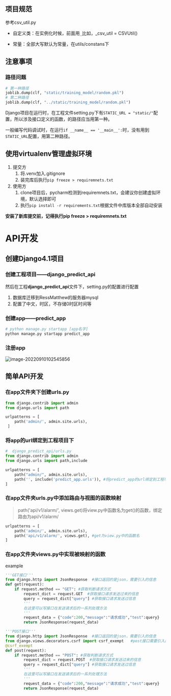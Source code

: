 ## 项目规范

参考csv_util.py

* 自定义类：在实例化时候，前面用`_`比如，_csv_util = CSVUtil()

* 常量：全部大写默认为常量，在utils/constans下



## 注意事项

### 路径问题

```python
# 第一种路径
joblib.dump(clf, "static/training_model/random.pkl")
# 第二种路径
joblib.dump(clf, "../static/training_model/random.pkl")
```

Django项目在运行时，在工程文件setting.py下有`STATIC_URL = "static/"`配置，所以涉及接口定义的函数，的路径应当用第一种。

一般编写代码调试时，在运行`if __name__ == '__main__':`时，没有用到`STATIC_URL`配置，用第二种路径。



## 使用virtualenv管理虚拟环境

1. 提交方
   1. 将.venv加入.gitignore
   2. 装完库后执行`pip freeze > requiremnets.txt`
2. 使用方
   1. clone项目后，pycharm检测到requiremnets.txt，会建议你创建虚拟环境，默认选择即可
   2. 执行`pip install -r requirements.txt`根据文件中库版本全部自动安装



**安装了新库提交前，记得执行pip freeze > requiremnets.txt**



# API开发

## 创建Django4.1项目

### 创建工程项目——django_predict_api

然后在工程**django_predict_api**文件下，setting.py的配置进行配置

1. 数据库迁移到RessMatthew的服务器mysql
2. 配置了中文，时区，不存储0时区时间等



### 创建app——predict_app

```python
# python manage.py startapp [app名字]
python manage.py startapp predict_app
```



### 注册app

![image-20220910102545856](https://ressmatthew-picture-cloud-storage.oss-cn-hangzhou.aliyuncs.com/img/image-20220910102545856.png)



## 简单API开发

### 在app文件夹下创建urls.py

```python
from django.contrib import admin
from django.urls import path

urlpatterns = [
    path('admin/', admin.site.urls),
 ]
```



### 将app的url绑定到工程项目下

```python
#  django_predict_api/urls.py
from django.contrib import admin
from django.urls import path,include

urlpatterns = [
    path("admin/", admin.site.urls),
    path('', include('predict_app.urls')), #将predict_app的url绑定到工程项目下
]
```



### 在app文件夹urls.py中添加路由与视图的函数映射

> path('api/v1/alarm/', views.get)将view.py中函数名为get()的函数，绑定路由为api/v1/alarm/

```python
urlpatterns = [
    path('admin/', admin.site.urls),
    path('api/v1/alarm/', views.get), #get为view.py中的函数名
]
```



### 在app文件夹views.py中实现被映射的函数

example

```python
'''GET接口'''
from django.http import JsonResponse  #接口返回的是json，需要引入的信息
def get(request):
    if request.method == "GET": #获取判断请求方式
        request_dict = request.GET  #获取接口请求发送过来的信息
        query = request_dict["query"] #获取接口请求发送过信息
        '''
        在这里可以写接口在发送请求后的一系列处理方法
        '''
        request_data = {"code":200,"message":"请求成功","test":query}
        return JsonResponse(request_data)
```



```python
'''POST接口'''
from django.http import JsonResponse  #接口返回的是json，需要引入的信息
from django.views.decorators.csrf import csrf_exempt   #post接口需要引入的信息
@csrf_exempt
def post(request):
    if request.method == "POST": #获取判断请求方式
        request_dict = request.POST  #获取接口请求发送过来的信息
        query = request_dict["query"] #获取接口请求发送过信息
        '''
        在这里可以写接口在发送请求后的一系列处理方法
        '''
        request_data = {"code":200,"message":"请求成功","test":query}
        return JsonResponse(request_data)
```

